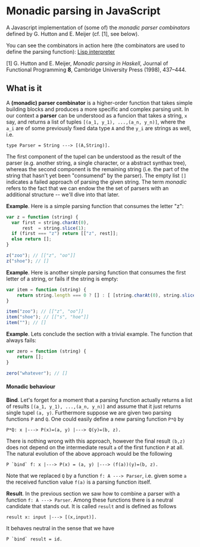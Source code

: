 # Monadic parsing in JavaScript
A Javascript implementation of (some of) the *monadic parser combinators* defined by G. Hutton and E. Meijer (cf. [1], see below).

You can see the combinators in action here (the combinators are used to define the parsing function): <a href="http://mirkoklukas.github.io/parser-combinator-js/demo/">Lisp interpreter</a>

[1] G. Hutton and E. Meijer, *Monadic parsing in Haskell*, Journal of Functional Programming **8**, Cambridge University Press (1998), 437–444.


## What is it
A **(monadic) parser combinator** is a higher-order function that takes simple building blocks and produces a more specific and complex parsing unit. In our context a **parser** can be understood as a funcion that takes a string, `x` say, and returns a list of tuples `[(a_1, y_1), ...,(a_n, y_n)]`, where the `a_i` are of some previously fixed data type `A` and the `y_i` are strings as well, i.e.
```
type Parser = String ---> [(A,String)].
```
 The first component of the tupel can be understood as the result of the parser (e.g. another string, a single character, or a abstract synthax tree), whereas the second component is the remaining string (i.e. the part of the string that hasn't yet been "consumend" by the parser). The empty list `[]` indicates a failed approach of parsing the given string. The term *monadic* refers to the fact that we can endow the the set of parsers with an additional structure -- we'll dive into that later.

**Example**. Here is a simple parsing function that consumes the letter "z":
```JavaScript
var z = function (string) {
  var first = string.charAt(0),
      rest  = string.slice(1);
  if (first === "z") return [["z", rest]];
  else return [];
}

z("zoo"); // [["z", "oo"]] 
z("shoe"); // [] 
```

**Example**. Here is another simple parsing function that consumes the first letter of a string, or fails if the string is empty:
```JavaScript
var item = function (string) {
	return string.length === 0 ? [] : [ [string.charAt(0), string.slice(1)] ];
}

item("zoo"); // [["z", "oo"]] 
item("shoe"); // [["s", "hoe"]] 
item(""); // [] 
```

**Example**. Lets conclude the section with a trivial example. The function that always fails:
```JavaScript
var zero = function (string) {
	return [];
}

zero("whatever"); // [] 
```

#### Monadic behaviour
**Bind**. Let's forget for a moment that a parsing function actually returns a list of results `[(a_1, y_1), ...,(a_n, y_n)]` and assume that it just returns single tupel `(a, y)`. Furthermore suppose we are given two parsing functions `P` and `Q`. One could easily define a new parsing function `P*Q` by
```
P*Q: x |---> P(x)=(a, y) |---> Q(y)=(b, z).
```
There is nothing wrong with this approach, however the final result `(b,z)` does not depend on the intermediate result `a` of the first function `P` at all. The natural evolution of the above approach would be the following
```
P `bind` f: x |---> P(x) = (a, y) |---> (f(a))(y)=(b, z).
```
Note that we replaced `Q` by a function `f: A ---> Parser`, i.e. given some `a` the received function value `f(a)` is a parsing function itself. 

**Result**. In the previous section we saw how to combine a parser with a function `f: A ---> Parser`. Among these functions there is a neutral candidate that stands out. It is called `result` and is defined as follows
```
result x: input |---> [(x,input)].
```
It behaves neutral in the sense that we have 
```
P `bind` result = id.
```






